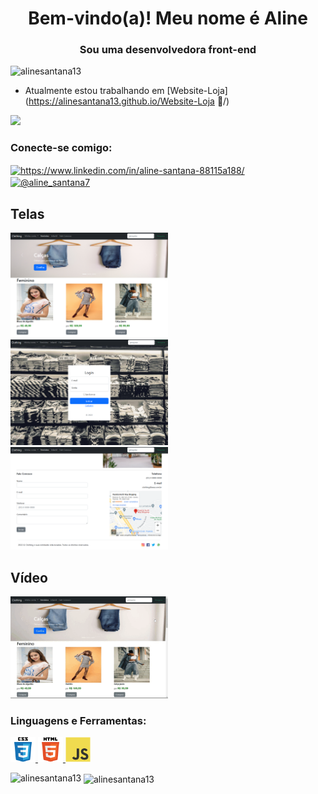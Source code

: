 <h1 align="center">Bem-vindo(a)! Meu nome é Aline</h1><h3 align="center">Sou uma desenvolvedora front-end</h3><p align="left"> <img src="https://komarev.com/ghpvc/?username=alinesantana13&label=Profile%20views&color=0e75b6&style=flat" alt="alinesantana13" /> </p>




- Atualmente estou trabalhando em [Website-Loja](https://alinesantana13.github.io/Website-Loja 🔭/)
<img src="https://images.pexels.com/photos/996329/pexels-photo-996329.jpeg?auto=compress&cs=tinysrgb&w=1260&h=750&dpr=1" width="50%">


<h3 align="left">Conecte-se comigo:</h3><p align="left">

 <a href="https://www.linkedin.com/in/aline-santana-88115a188/" target="blank"><img align="center" src="https://cdn-icons-png.flaticon.com/512/3536/3536505.png" alt="https://www.linkedin.com/in/aline-santana-88115a188/" height="30" width="40" /></a>
 <a href="https://instagram.com/aline_santana7" target="blank"><img align="center" src="https://raw.githubusercontent.com/rahuldkjain/github-profile-readme-generator/master/src/images/icons/Social/instagram.svg" alt="@aline_santana7" height=" 30" width="40" /></a></p>
 
 <h2>Telas</h2>

 <img src="./tela1.png" width="50%">
 <img src="./tela2.png" width="50%">
 <img src="./tela3.png" width="50%">
 <h2>Vídeo</h2>
 <img src="./recording-2023-01-06-10-31-45.gif" width="50%">
 
 <h3 align="left">Linguagens e Ferramentas:</h3><p align="left">

<a href="https://www.w3schools.com/css/" target="_blank" rel="noreferrer"> <img src="https://raw.githubusercontent.com/devicons/devicon/master/icons/css3/css3-original-wordmark.svg" alt="css3" width="40" height="40"/> </a> <a href="https://www.w3.org/html/" target="_blank" rel="noreferrer"> <img src="https://raw.githubusercontent.com/devicons/devicon/master/icons/html5/html5-original-wordmark.svg" alt="html5" width="40" height="40"/> </a> <a href="https://developer.mozilla.org/en-US/docs/Web/JavaScript" target="_blank" rel="noreferrer"> <img src="https://raw.githubusercontent.com/devicons/devicon/master/icons/javascript/javascript-original.svg" alt="javascript" width="40" height="40"/> </a> </p>

<p><img align="left" src="https://github-readme-stats.vercel.app/api/top-langs?username=alinesantana13&show_icons=true&locale=en&layout=compact" alt="alinesantana13" /></p><p>&nbsp;<img align="center" src="https://github-readme-stats.vercel.app/api?username=alinesantana13&show_icons=true&locale=en" alt="alinesantana13" /></p>
